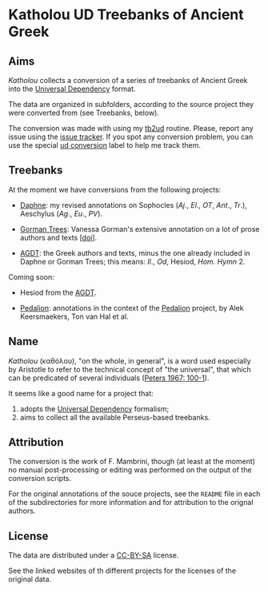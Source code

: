 # Katholou UD Treebanks of Ancient Greek

## Aims

*Katholou* collects a conversion of a series of treebanks of Ancient Greek into 
 the [Universal Dependency](https://universaldependencies.org/) format.
 
 The data are organized in subfolders, according to the source project they were 
 converted from (see Treebanks, below).
 
The conversion was made with using my [tb2ud](https://github.com/francescomambrini/tb2ud) 
routine. Please, report any issue using the [issue tracker](https://github.com/francescomambrini/katholou/issues). 
If you spot any conversion problem, you can use the special [ud conversion](https://github.com/francescomambrini/tb2ud) 
label to help me track them.

## Treebanks

At the moment we have conversions from the following projects:

* [Daphne](https://perseids-publications.github.io/daphne-trees/): my revised 
annotations on Sophocles (*Aj*., *El*., *OT*, *Ant*., *Tr*.), Aeschylus (*Ag*., 
*Eu*., *PV*).

* [Gorman Trees](https://perseids-publications.github.io/gorman-trees/): Vanessa 
Gorman's extensive annotation on a lot of prose authors and texts [[doi](https://doi.org/10.5281/zenodo.3596076)].

* [AGDT](https://perseusdl.github.io/treebank_data/): the Greek authors and texts, 
minus the one already included in Daphne or Gorman Trees; this means: *Il*., *Od*, 
Hesiod, *Hom. Hymn* 2. 

Coming soon:

* Hesiod from the [AGDT](https://perseusdl.github.io/treebank_data/).

* [Pedalion](https://perseids-publications.github.io/pedalion-trees/): annotations 
in the context of the [Pedalion](https://www.relicta.org/pedalion/glaux/) project, 
by Alek Keersmaekers, Ton van Hal et al.
 
 
## Name

*Katholou* (καθόλου), "on the whole, in general", is a word used especially by Aristotle 
to refer to the technical concept of "the universal", that which can be predicated 
of several individuals ([Peters 1967: 100-1](https://openlibrary.org/works/OL3486807W/Greek_philosophical_terms?edition=greekphilosophic0000pete)).

It seems like a good name for a project that:
1. adopts the [Universal Dependency](https://universaldependencies.org/) formalism;
2. aims to collect all the available Perseus-based treebanks.


## Attribution

The conversion is the work of F. Mambrini, though (at least at the moment) 
no manual post-processing or editing was performed on the output of the 
conversion scripts.

For the original annotations of the souce projects, see the `README` file in each 
of the subdirectories for more information and for attribution to the orignal authors.


## License

The data are distributed under a [CC-BY-SA](https://creativecommons.org/licenses/by-sa/4.0/) 
license.

See the linked websites of th different projects for the licenses of the original data.

